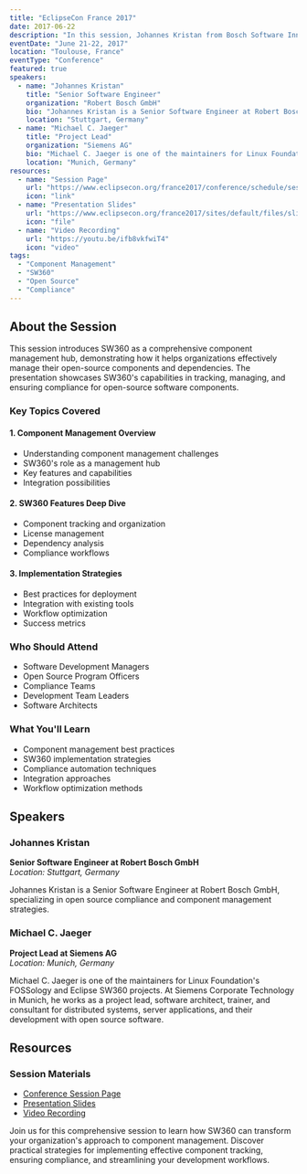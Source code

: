 ```yaml
---
title: "EclipseCon France 2017"
date: 2017-06-22
description: "In this session, Johannes Kristan from Bosch Software Innovations GmbH and Michael C. Jaeger from Siemens AG present SW360, a component management hub designed to help manage open-source components and their dependencies. The session covers how SW360 facilitates better tracking of open-source components, ensuring compliance, and integrating with software development processes."
eventDate: "June 21-22, 2017"
location: "Toulouse, France"
eventType: "Conference"
featured: true
speakers:
  - name: "Johannes Kristan"
    title: "Senior Software Engineer"
    organization: "Robert Bosch GmbH"
    bio: "Johannes Kristan is a Senior Software Engineer at Robert Bosch GmbH, focusing on open source compliance and component management."
    location: "Stuttgart, Germany"
  - name: "Michael C. Jaeger"
    title: "Project Lead"
    organization: "Siemens AG"
    bio: "Michael C. Jaeger is one of the maintainers for Linux Foundation's FOSSology and Eclipse SW360 projects, both available on Github and both in the area of OSS handling w.r.t. license compliance and component management. At Siemens Corporate Technology in Munich, Germany, Michael works in several roles as project lead, software architect, trainer and consultant for distributed systems, server applications and their development with open source software."
    location: "Munich, Germany"
resources:
  - name: "Session Page"
    url: "https://www.eclipsecon.org/france2017/conference/schedule/session/2017-06-22"
    icon: "link"
  - name: "Presentation Slides"
    url: "https://www.eclipsecon.org/france2017/sites/default/files/slides/036%20OSS%20sw360%2020170315%20slides%20Eclipseconfrance%2002_0.pptx"
    icon: "file"
  - name: "Video Recording"
    url: "https://youtu.be/ifb8vkfwiT4"
    icon: "video"
tags:
  - "Component Management"
  - "SW360"
  - "Open Source"
  - "Compliance"
---
```


## About the Session

This session introduces SW360 as a comprehensive component management hub, demonstrating how it helps organizations effectively manage their open-source components and dependencies. The presentation showcases SW360's capabilities in tracking, managing, and ensuring compliance for open-source software components.

### Key Topics Covered

#### 1. Component Management Overview
- Understanding component management challenges
- SW360's role as a management hub
- Key features and capabilities
- Integration possibilities

#### 2. SW360 Features Deep Dive
- Component tracking and organization
- License management
- Dependency analysis
- Compliance workflows

#### 3. Implementation Strategies
- Best practices for deployment
- Integration with existing tools
- Workflow optimization
- Success metrics

### Who Should Attend
- Software Development Managers
- Open Source Program Officers
- Compliance Teams
- Development Team Leaders
- Software Architects

### What You'll Learn
- Component management best practices
- SW360 implementation strategies
- Compliance automation techniques
- Integration approaches
- Workflow optimization methods

## Speakers

### Johannes Kristan
**Senior Software Engineer at Robert Bosch GmbH**  
*Location: Stuttgart, Germany*

Johannes Kristan is a Senior Software Engineer at Robert Bosch GmbH, specializing in open source compliance and component management strategies.

### Michael C. Jaeger
**Project Lead at Siemens AG**  
*Location: Munich, Germany*

Michael C. Jaeger is one of the maintainers for Linux Foundation's FOSSology and Eclipse SW360 projects. At Siemens Corporate Technology in Munich, he works as a project lead, software architect, trainer, and consultant for distributed systems, server applications, and their development with open source software.

## Resources

### Session Materials
- [Conference Session Page](https://www.eclipsecon.org/france2017/conference/schedule/session/2017-06-22)
- [Presentation Slides](https://www.eclipsecon.org/france2017/sites/default/files/slides/036%20OSS%20sw360%2020170315%20slides%20Eclipseconfrance%2002_0.pptx)
- [Video Recording](https://youtu.be/ifb8vkfwiT4)

Join us for this comprehensive session to learn how SW360 can transform your organization's approach to component management. Discover practical strategies for implementing effective component tracking, ensuring compliance, and streamlining your development workflows.
